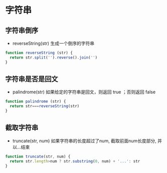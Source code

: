 # 字符串

## 字符串倒序
- reverseString(str)  生成一个倒序的字符串
  
```js
function reverseString (str) {
  return str.split('').reverse().join('')
}
```
## 字符串是否是回文
- palindrome(str) 如果给定的字符串是回文，则返回 true ；否则返回 false

```js
function palindrome (str) {
  return str===reverseString(str)
}
```
## 截取字符串
- truncate(str, num) 如果字符串的长度超过了num, 截取前面num长度部分, 并以...结束

```js
function truncate(str, num) {
  return str.length>num ? str.substring(0, num) + '...': str
}
```